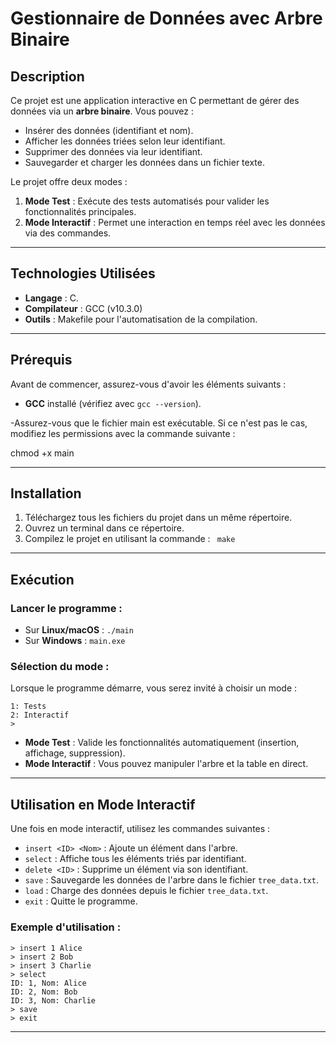 
# Gestionnaire de Données avec Arbre Binaire

## Description
Ce projet est une application interactive en C permettant de gérer des données via un **arbre binaire**. Vous pouvez :
- Insérer des données (identifiant et nom).
- Afficher les données triées selon leur identifiant.
- Supprimer des données via leur identifiant.
- Sauvegarder et charger les données dans un fichier texte.

Le projet offre deux modes :
1. **Mode Test** : Exécute des tests automatisés pour valider les fonctionnalités principales.
2. **Mode Interactif** : Permet une interaction en temps réel avec les données via des commandes.

---

## Technologies Utilisées
- **Langage** : C.
- **Compilateur** : GCC (v10.3.0)
- **Outils** : Makefile pour l'automatisation de la compilation.

---

## Prérequis
Avant de commencer, assurez-vous d'avoir les éléments suivants :
- **GCC** installé (vérifiez avec `gcc --version`).


-Assurez-vous que le fichier main est exécutable. Si ce n'est pas le cas, modifiez les permissions avec la commande suivante :


chmod +x main

---

## Installation
1. Téléchargez tous les fichiers du projet dans un même répertoire.
2. Ouvrez un terminal dans ce répertoire.
3. Compilez le projet en utilisant la commande : ``` make```
  

---

## Exécution
### Lancer le programme :
- Sur **Linux/macOS** : 
  ```./main```
- Sur **Windows** : 
  ```main.exe```

### Sélection du mode :
Lorsque le programme démarre, vous serez invité à choisir un mode :
```
1: Tests
2: Interactif
> 
```

- **Mode Test** : Valide les fonctionnalités automatiquement (insertion, affichage, suppression).
- **Mode Interactif** : Vous pouvez manipuler l'arbre et la table en direct.

---

## Utilisation en Mode Interactif
Une fois en mode interactif, utilisez les commandes suivantes :
- `insert <ID> <Nom>` : Ajoute un élément dans l'arbre.
- `select` : Affiche tous les éléments triés par identifiant.
- `delete <ID>` : Supprime un élément via son identifiant.
- `save` : Sauvegarde les données de l'arbre dans le fichier `tree_data.txt`.
- `load` : Charge des données depuis le fichier `tree_data.txt`.
- `exit` : Quitte le programme.

### Exemple d'utilisation :
```
> insert 1 Alice
> insert 2 Bob
> insert 3 Charlie
> select
ID: 1, Nom: Alice
ID: 2, Nom: Bob
ID: 3, Nom: Charlie
> save
> exit
```

---


